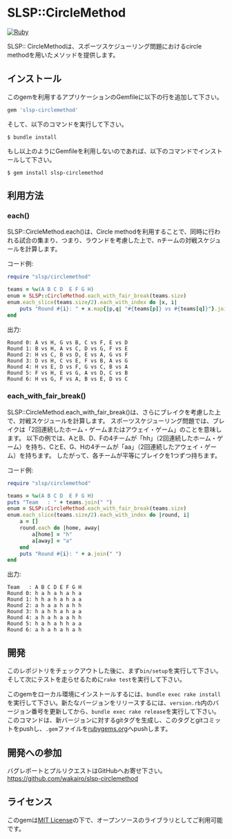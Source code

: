 # SLSP::CircleMethod

[![Ruby](https://github.com/wakairo/slsp-circlemethod/actions/workflows/main.yml/badge.svg)](https://github.com/wakairo/slsp-circlemethod/actions/workflows/main.yml)

SLSP:: CircleMethodは、スポーツスケジューリング問題におけるcircle methodを用いたメソッドを提供します。

## インストール

このgemを利用するアプリケーションのGemfileに以下の行を追加して下さい。

```ruby
gem 'slsp-circlemethod'
```

そして、以下のコマンドを実行して下さい。

    $ bundle install

もし以上のようにGemfileを利用しないのであれば、以下のコマンドでインストールして下さい。

    $ gem install slsp-circlemethod

## 利用方法

### each()

SLSP::CircleMethod.each()は、Circle methodを利用することで、同時に行われる試合の集まり、つまり、ラウンドを考慮した上で、nチームの対戦スケジュールを計算します。

コード例:
```ruby
require "slsp/circlemethod"

teams = %w(A B C D  E F G H)
enum = SLSP::CircleMethod.each_with_fair_break(teams.size)
enum.each_slice(teams.size/2).each_with_index do |x, i|
    puts "Round #{i}: " + x.map{|p,q| "#{teams[p]} vs #{teams[q]}"}.join(", ")
end
```

出力:
```
Round 0: A vs H, G vs B, C vs F, E vs D
Round 1: B vs H, A vs C, D vs G, F vs E
Round 2: H vs C, B vs D, E vs A, G vs F
Round 3: D vs H, C vs E, F vs B, A vs G
Round 4: H vs E, D vs F, G vs C, B vs A
Round 5: F vs H, E vs G, A vs D, C vs B
Round 6: H vs G, F vs A, B vs E, D vs C
```


### each_with_fair_break()

SLSP::CircleMethod.each_with_fair_break()は、さらにブレイクを考慮した上で、対戦スケジュールを計算します。
スポーツスケジューリング問題では、ブレイクは「2回連続したホーム・ゲームまたはアウェイ・ゲーム」のことを意味します。
以下の例では、AとB、D、Fの4チームが「hh」（2回連続したホーム・ゲーム）を持ち、CとE、G、Hの4チームが「aa」（2回連続したアウェイ・ゲーム）を持ちます。
したがって、各チームが平等にブレイクを1つずつ持ちます。

コード例:
```ruby
require "slsp/circlemethod"

teams = %w(A B C D  E F G H)
puts "Team   : " + teams.join(" ")
enum = SLSP::CircleMethod.each_with_fair_break(teams.size)
enum.each_slice(teams.size/2).each_with_index do |round, i|
    a = []
    round.each do |home, away|
        a[home] = "h"
        a[away] = "a"
    end
    puts "Round #{i}: " + a.join(" ")
end
```

出力:
```
Team   : A B C D E F G H
Round 0: h a h a h a h a
Round 1: h h a h a h a a
Round 2: a h a a h a h h
Round 3: h a h h a h a a
Round 4: a h a h a a h h
Round 5: h a h a h h a a
Round 6: a h a h a h a h
```


## 開発

このレポジトリをチェックアウトした後に、まず`bin/setup`を実行して下さい。そして次にテストを走らせるために`rake test`を実行して下さい。

このgemをローカル環境にインストールするには、`bundle exec rake install`を実行して下さい。新たなバージョンをリリースするには、`version.rb`内のバージョン番号を更新してから、`bundle exec rake release`を実行して下さい。このコマンドは、新バージョンに対するgitタグを生成し、このタグとgitコミットをpushし、`.gem`ファイルを[rubygems.org](https://rubygems.org)へpushします。

## 開発への参加

バグレポートとプルリクエストはGitHubへお寄せ下さい。
https://github.com/wakairo/slsp-circlemethod

## ライセンス

このgemは[MIT License](https://opensource.org/licenses/MIT)の下で、オープンソースのライブラリとしてご利用可能です。
